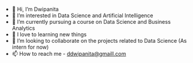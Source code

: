 - 👋 Hi, I’m Dwipanita
- 👀 I’m interested in Data Science and Artificial Intelligence
- 🌱 I’m currently pursuing a course on Data Science and Business Analytics 
- 💞️ I love to learning new things
- 💞️ I’m looking to collaborate on the projects related to Data Science (As intern for now)
- 📫 How to reach me - ddwipanita@gmaill.com

<!---
Dwipanita/Dwipanita is a ✨ special ✨ repository because its `README.md` (this file) appears on your GitHub profile.
You can click the Preview link to take a look at your changes.
--->

